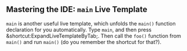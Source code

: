 ## Mastering the IDE: `main` Live Template

`main` is another useful live template, which unfolds the `main()` function
declaration for you automatically. Type `main`, and then press
<span class="shortcut">&shortcut:ExpandLiveTemplateByTab;</span>. Then call
the `foo()` function from `main()` and run `main()` (do you remember the
shortcut for that?).